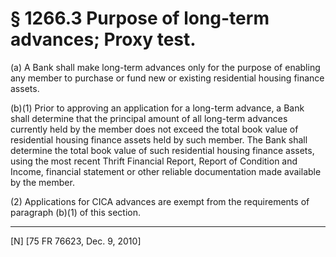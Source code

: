 # § 1266.3   Purpose of long-term advances; Proxy test.

(a) A Bank shall make long-term advances only for the purpose of enabling any member to purchase or fund new or existing residential housing finance assets.


(b)(1) Prior to approving an application for a long-term advance, a Bank shall determine that the principal amount of all long-term advances currently held by the member does not exceed the total book value of residential housing finance assets held by such member. The Bank shall determine the total book value of such residential housing finance assets, using the most recent Thrift Financial Report, Report of Condition and Income, financial statement or other reliable documentation made available by the member.


(2) Applications for CICA advances are exempt from the requirements of paragraph (b)(1) of this section.



---

[N] [75 FR 76623, Dec. 9, 2010]




